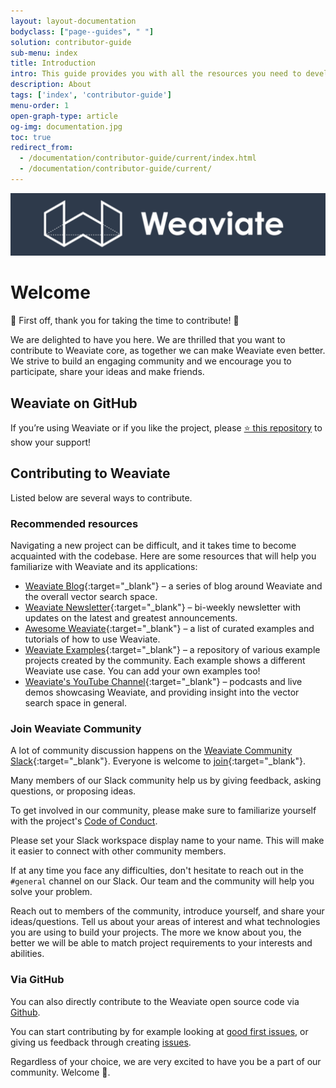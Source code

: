 ```yaml
---
layout: layout-documentation
bodyclass: ["page--guides", " "]
solution: contributor-guide
sub-menu: index
title: Introduction
intro: This guide provides you with all the resources you need to develop Weaviate and its related offerings.
description: About
tags: ['index', 'contributor-guide']
menu-order: 1
open-graph-type: article
og-img: documentation.jpg
toc: true
redirect_from:
  - /documentation/contributor-guide/current/index.html
  - /documentation/contributor-guide/current/
---
```


![img](/img/guides/contributor/Weaviate.png)

# Welcome

🎉 First off, thank you for taking the time to contribute! 🎉

We are delighted to have you here. We are thrilled that you want to contribute to Weaviate core, as together we can make Weaviate even better. We strive to build an engaging community and we encourage you to participate, share your ideas and make friends.

##  Weaviate on GitHub

If you’re using Weaviate or if you like the project, please <a href="https://github.com/semi-technologies/weaviate">⭐ this repository</a>  to show your support!

## Contributing to Weaviate 

Listed below are several ways to contribute.

### Recommended resources

Navigating a new project can be difficult, and it takes time to become acquainted with the codebase. Here are some resources that will help you familiarize with Weaviate and its applications:

* [Weaviate Blog](/blog.html){:target="_blank"} – a series of blog around Weaviate and the overall vector search space.
* [Weaviate Newsletter](http://weaviate-newsletter.semi.technology/){:target="_blank"} – bi-weekly newsletter with updates on the latest and greatest announcements.
* [Awesome Weaviate](https://github.com/semi-technologies/awesome-weaviate){:target="_blank"} – a list of curated examples and tutorials of how to use Weaviate.
* [Weaviate Examples](https://github.com/semi-technologies/weaviate-examples){:target="_blank"} – a repository of various example projects created by the community. Each example shows a different Weaviate use case. You can add your own examples too!
* [Weaviate's YouTube Channel](https://www.youtube.com/c/SeMI-and-Weaviate/featured){:target="_blank"} – podcasts and live demos showcasing Weaviate, and providing insight into the vector search space in general.

### Join Weaviate Community

A lot of community discussion happens on the [Weaviate Community Slack](https://join.slack.com/t/weaviate/shared_invite/zt-goaoifjr-o8FuVz9b1HLzhlUfyfddhw){:target="_blank"}. Everyone is welcome to [join](https://join.slack.com/t/weaviate/shared_invite/zt-goaoifjr-o8FuVz9b1HLzhlUfyfddhw){:target="_blank"}.

Many members of our Slack community help us by giving feedback, asking questions, or proposing ideas.

To get involved in our community, please make sure to familiarize yourself with the project's [Code of Conduct](https://www.semi.technology/playbooks/misc/code-of-conduct.html).

Please set your Slack workspace display name to your name. This will make it easier to connect with other community members.

If at any time you face any difficulties, don't hesitate to reach out in the `#general` channel on our Slack. Our team and the community will help you solve your problem.

Reach out to members of the community, introduce yourself, and share your ideas/questions. Tell us about your areas of interest and what technologies you are using to build your projects. The more we know about you, the better we will be able to match project requirements to your interests and abilities.

### Via GitHub

You can also directly contribute to the Weaviate open source code via [Github](https://github.com/semi-technologies/weaviate). 

You can start contributing by for example looking at [good first issues](https://github.com/semi-technologies/weaviate/labels/good-first-issue), or giving us feedback through creating [issues](https://github.com/semi-technologies/weaviate/issues).

Regardless of your choice, we are very excited to have you be a part of our community. Welcome 🙂.